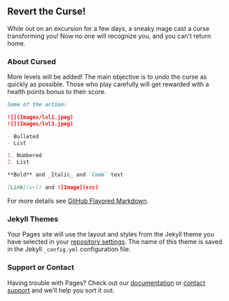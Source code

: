 ## Revert the Curse!

While out on an excursion for a few days, a sneaky mage cast a curse transforming you! Now no one will recognize you, and you can't return home. 

### About Cursed

More levels will be added! 
The main objective is to undo the curse as quickly as possible. Those who play carefully will get rewarded 
with a health points bonus to their score. 

```markdown
Some of the action: 

![](Images/lvl1.jpeg)
![](Images/lvl3.jpeg)

- Bulleted
- List

1. Numbered
2. List

**Bold** and _Italic_ and `Code` text

[Link](url) and ![Image](src)
```

For more details see [GitHub Flavored Markdown](https://guides.github.com/features/mastering-markdown/).

### Jekyll Themes

Your Pages site will use the layout and styles from the Jekyll theme you have selected in your [repository settings](https://github.com/tridentget/portfolio/settings/pages). The name of this theme is saved in the Jekyll `_config.yml` configuration file.

### Support or Contact

Having trouble with Pages? Check out our [documentation](https://docs.github.com/categories/github-pages-basics/) or [contact support](https://support.github.com/contact) and we’ll help you sort it out.
